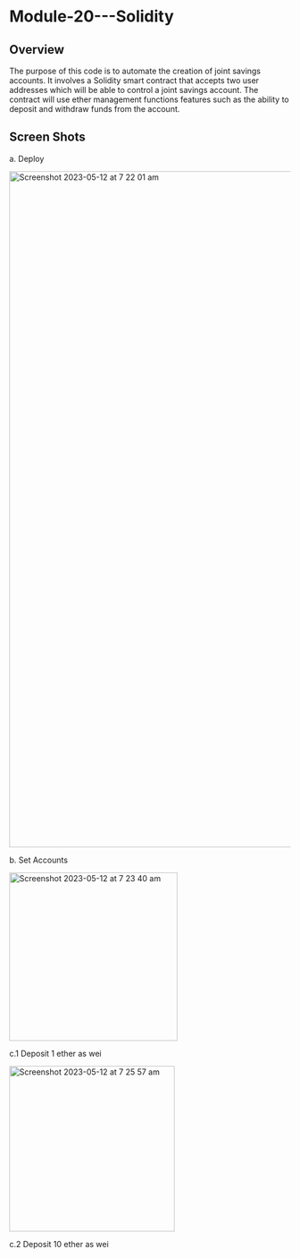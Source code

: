 # Module-20---Solidity

## Overview

The purpose of this code is to automate the creation of joint savings accounts.  It involves a Solidity smart contract that accepts two user addresses which will be able to control a joint savings account. The contract will use ether management functions features such as the ability to deposit and withdraw funds from the account.

## Screen Shots

a. Deploy

<img width="1209" alt="Screenshot 2023-05-12 at 7 22 01 am" src="https://github.com/TroyCassels/Module-20---Solidity/assets/119761709/17de4a3d-023e-429a-b7a0-b0313718f886">

b. Set Accounts

<img width="301" alt="Screenshot 2023-05-12 at 7 23 40 am" src="https://github.com/TroyCassels/Module-20---Solidity/assets/119761709/b3b154a6-a87d-4e05-8059-9ba24de915c2">

c.1 Deposit 1 ether as wei

<img width="296" alt="Screenshot 2023-05-12 at 7 25 57 am" src="https://github.com/TroyCassels/Module-20---Solidity/assets/119761709/e98bf697-5239-4a00-bd35-760154f7acd2">

c.2 Deposit 10 ether as wei
